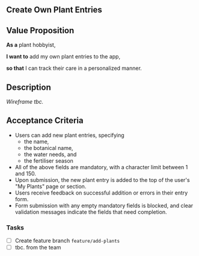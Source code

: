 ## Create Own Plant Entries

## Value Proposition

**As a** plant hobbyist,

**I want to** add my own plant entries to the app,

**so that** I can track their care in a personalized manner.

## Description

_Wireframe tbc._

## Acceptance Criteria

- Users can add new plant entries, specifying
  - the name,
  - the botanical name,
  - the water needs, and
  - the fertiliser season
- All of the above fields are mandatory, with a character limit between 1 and 150.
- Upon submission, the new plant entry is added to the top of the user's "My Plants" page or section.
- Users receive feedback on successful addition or errors in their entry form.
- Form submission with any empty mandatory fields is blocked, and clear validation messages indicate the fields that need completion.

### Tasks

- [ ] Create feature branch `feature/add-plants`
- [ ] tbc. from the team
